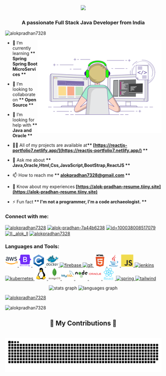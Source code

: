 <h1 align="center">
    <img src="https://readme-typing-svg.herokuapp.com/?font=Righteous&size=35&center=true&vCenter=true&width=500&height=70&duration=4000&lines=Hi+There!+👋;+I'm+Alok+Pradhan!;" />
</h1>
<h3 align="center">A passionate Full Stack Java Developer from India</h3>
<p align="left"> <img src="https://komarev.com/ghpvc/?username=alokpradhan7328&label=Profile%20views&color=0e75b6&style=flat" alt="alokpradhan7328" /> </p>
<img align="right" alt="Coding" width="400" src="https://raw.githubusercontent.com/devSouvik/devSouvik/master/gif3.gif">



- 🌱 I’m currently learning <b>** Spring Spring Boot MicroServices **</b>

- 👯 I’m looking to collaborate on <b>** Open Source **</b>

- 🤝 I’m looking for help with <b>** Java and Oracle **</b>

- 👨‍💻 All of my projects are available at<b>** [https://reactjs-portfolio7.netlify.app/](https://reactjs-portfolio7.netlify.app/) **</b>

- 💬 Ask me about <b>** Java,Oracle,Html,Css,JavaScript,BootStrap,ReactJS **</b>

- 📫 How to reach me <b>** alokpradhan7328@gmail.com **</b>

- 📄 Know about my experiences<b> [https://alok-pradhan-resume.tiiny.site](https://alok-pradhan-resume.tiiny.site)</b>

- ⚡ Fun fact<b> ** I'm not a programmer, I'm a code archaeologist. **</b>

<h3 align="left">Connect with me:</h3>
<p align="left">
<a href="https://twitter.com/alokpradhan7328" target="blank"><img align="center" src="https://raw.githubusercontent.com/rahuldkjain/github-profile-readme-generator/master/src/images/icons/Social/twitter.svg" alt="alokpradhan7328" height="30" width="40" /></a>
<a href="https://linkedin.com/in/alok-pradhan-7a44b6238" target="blank"><img align="center" src="https://raw.githubusercontent.com/rahuldkjain/github-profile-readme-generator/master/src/images/icons/Social/linked-in-alt.svg" alt="alok-pradhan-7a44b6238" height="30" width="40" /></a>
<a href="https://fb.com/id=100038008517079" target="blank"><img align="center" src="https://raw.githubusercontent.com/rahuldkjain/github-profile-readme-generator/master/src/images/icons/Social/facebook.svg" alt="id=100038008517079" height="30" width="40" /></a>
<a href="https://instagram.com/ll._alok_ll" target="blank"><img align="center" src="https://raw.githubusercontent.com/rahuldkjain/github-profile-readme-generator/master/src/images/icons/Social/instagram.svg" alt="ll._alok_ll" height="30" width="40" /></a>
<a href="https://www.hackerrank.com/alokpradhan7328" target="blank"><img align="center" src="https://raw.githubusercontent.com/rahuldkjain/github-profile-readme-generator/master/src/images/icons/Social/hackerrank.svg" alt="alokpradhan7328" height="30" width="40" /></a>
</p>

<h3 align="left">Languages and Tools:</h3>
<p align="left"> <a href="https://aws.amazon.com" target="_blank" rel="noreferrer"> <img src="https://raw.githubusercontent.com/devicons/devicon/master/icons/amazonwebservices/amazonwebservices-original-wordmark.svg" alt="aws" width="40" height="40"/> </a> <a href="https://getbootstrap.com" target="_blank" rel="noreferrer"> <img src="https://raw.githubusercontent.com/devicons/devicon/master/icons/bootstrap/bootstrap-plain-wordmark.svg" alt="bootstrap" width="40" height="40"/> </a> <a href="https://www.cprogramming.com/" target="_blank" rel="noreferrer"> <img src="https://raw.githubusercontent.com/devicons/devicon/master/icons/c/c-original.svg" alt="c" width="40" height="40"/> </a> <a href="https://www.docker.com/" target="_blank" rel="noreferrer"> <img src="https://raw.githubusercontent.com/devicons/devicon/master/icons/docker/docker-original-wordmark.svg" alt="docker" width="40" height="40"/> </a> <a href="https://firebase.google.com/" target="_blank" rel="noreferrer"> <img src="https://www.vectorlogo.zone/logos/firebase/firebase-icon.svg" alt="firebase" width="40" height="40"/> </a> <a href="https://git-scm.com/" target="_blank" rel="noreferrer"> <img src="https://www.vectorlogo.zone/logos/git-scm/git-scm-icon.svg" alt="git" width="40" height="40"/> </a> <a href="https://www.w3.org/html/" target="_blank" rel="noreferrer"> <img src="https://raw.githubusercontent.com/devicons/devicon/master/icons/html5/html5-original-wordmark.svg" alt="html5" width="40" height="40"/> </a> <a href="https://www.java.com" target="_blank" rel="noreferrer"> <img src="https://raw.githubusercontent.com/devicons/devicon/master/icons/java/java-original.svg" alt="java" width="40" height="40"/> </a> <a href="https://developer.mozilla.org/en-US/docs/Web/JavaScript" target="_blank" rel="noreferrer"> <img src="https://raw.githubusercontent.com/devicons/devicon/master/icons/javascript/javascript-original.svg" alt="javascript" width="40" height="40"/> </a> <a href="https://www.jenkins.io" target="_blank" rel="noreferrer"> <img src="https://www.vectorlogo.zone/logos/jenkins/jenkins-icon.svg" alt="jenkins" width="40" height="40"/> </a> <a href="https://kubernetes.io" target="_blank" rel="noreferrer"> <img src="https://www.vectorlogo.zone/logos/kubernetes/kubernetes-icon.svg" alt="kubernetes" width="40" height="40"/> </a> <a href="https://www.linux.org/" target="_blank" rel="noreferrer"> <img src="https://raw.githubusercontent.com/devicons/devicon/master/icons/linux/linux-original.svg" alt="linux" width="40" height="40"/> </a> <a href="https://www.mongodb.com/" target="_blank" rel="noreferrer"> <img src="https://raw.githubusercontent.com/devicons/devicon/master/icons/mongodb/mongodb-original-wordmark.svg" alt="mongodb" width="40" height="40"/> </a> <a href="https://www.mysql.com/" target="_blank" rel="noreferrer"> <img src="https://raw.githubusercontent.com/devicons/devicon/master/icons/mysql/mysql-original-wordmark.svg" alt="mysql" width="40" height="40"/> </a> <a href="https://nodejs.org" target="_blank" rel="noreferrer"> <img src="https://raw.githubusercontent.com/devicons/devicon/master/icons/nodejs/nodejs-original-wordmark.svg" alt="nodejs" width="40" height="40"/> </a> <a href="https://www.oracle.com/" target="_blank" rel="noreferrer"> <img src="https://raw.githubusercontent.com/devicons/devicon/master/icons/oracle/oracle-original.svg" alt="oracle" width="40" height="40"/> </a> <a href="https://reactjs.org/" target="_blank" rel="noreferrer"> <img src="https://raw.githubusercontent.com/devicons/devicon/master/icons/react/react-original-wordmark.svg" alt="react" width="40" height="40"/> </a>  <a href="https://spring.io/" target="_blank" rel="noreferrer"> <img src="https://www.vectorlogo.zone/logos/springio/springio-icon.svg" alt="spring" width="40" height="40"/> </a> <a href="https://tailwindcss.com/" target="_blank" rel="noreferrer"> <img src="https://www.vectorlogo.zone/logos/tailwindcss/tailwindcss-icon.svg" alt="tailwind" width="40" height="40"/> </a>  </p>

<div align="center">
    <img src="https://github-readme-stats.vercel.app/api?username=alokpradhan7328&hide_title=false&hide_rank=false&show_icons=true&include_all_commits=true&count_private=true&disable_animations=false&theme=dracula&locale=en&hide_border=false&order=1" height="150" alt="stats graph"  />
    <img src="https://github-readme-stats.vercel.app/api/top-langs?username=alokpradhan7328&locale=en&hide_title=false&layout=compact&card_width=320&langs_count=5&theme=dracula&hide_border=false&order=2" height="150" alt="languages graph"  />
  </div>



<p align="left"> <a href="https://github.com/ryo-ma/github-profile-trophy"><img src="https://github-profile-trophy.vercel.app/?username=alokpradhan7328" alt="alokpradhan7328" /></a> </p>


<p><img align="center" src="https://github-readme-streak-stats.herokuapp.com/?user=alokpradhan7328&" alt="alokpradhan7328" /></p>

<div align="center">
    <h2>🐍 My Contributions 🐍</h2>
    <br>
    <img alt="snake eating my contributions" src="https://raw.githubusercontent.com/salesp07/salesp07/output/github-contribution-grid-snake.svg" />
  </div>

